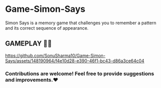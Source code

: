 # Game-Simon-Says
Simon Says is a memory game that challenges you to remember a pattern and its correct sequence of appearance. 

## GAMEPLAY 🤯🤯

https://github.com/SonuSharma10/Game-Simon-Says/assets/148190964/f4e10d28-e390-46f1-bc43-d86a3ce64c04

### Contributions are welcome! Feel free to provide suggestions and improvements.❤️
